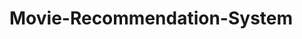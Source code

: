 # Movie-Recommendation-System 
  
      
        
    


        
  
    
              
    
    
  
